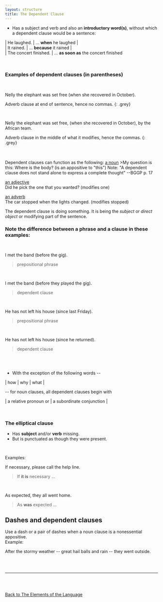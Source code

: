 ```yaml
---
layout: structure
title: The Dependent Clause
---
```


* Has a subject and verb and also an **introductory word(s)**, without which a dependent clause would be a sentence:  



| He laughed. | ... **when** he laughed |  
| It rained. | ... **because** it rained |  
| The concert finished. | ... **as soon as** the concert finished  

<br/>

### Examples of dependent clauses (in parentheses)  

<br/>

Nelly the elephant was set free (when she recovered in October).  

Adverb clause at end of sentence, hence no commas.
{: .grey}   

<br/>  



Nelly the elephant was set free, (when she recovered in October), by the African team.  

Adverb clause in the middle of what it modifies, hence the commas.
{: .grey} 

<br/>
<br/>  
Dependent clauses can function as the following:  
<ins>a noun</ins>  
>My question is this: Where is the body?  (is an appositive to "this")  
Note: "A dependent clause does not stand alone to express a complete thought" --BGGP p. 17

<ins> an adjective</ins>  
Did he pick the one that you wanted? (modifies one)    

<ins> an adverb</ins>  
The car stopped when the lights changed.  (modifies stopped)  

The dependent clause is doing something. It is being the *subject* or *direct object* or modifying part of the sentence.  

  

### Note the difference between a phrase and a clause in these examples:  

<br/>

I met the band (before the gig).
>prepositional phrase  


<br/>


I met the band (before they played the gig).  
>dependent clause


<br/>


He has not left his house (since last Friday).   
>prepositional phrase  


<br/>


He has not left his house (since he returned).  
>dependent clause  

<br/>
<br/>


* With the exception of the following words --    

| how | why | what | 
  
-- for noun clauses, all dependent clauses begin with   

| a relative pronoun or | a subordinate conjunction |

<br>
 
### The elliptical clause  
* Has **subject** and/or **verb** missing.  
* But is punctuated as though they were present.  
<br/>

Examples:

If necessary, please call the help line.
> If **it is** necessary ...  

<br/>  

As expected, they all went home.
> As **was** expected ...


## Dashes and dependent clauses  

Use a dash or a pair of dashes when a noun clause is a nonessential appositive.  
Example:  

After the stormy weather -- great hail balls and rain -- they went outside.  





<br/>
<br/>

---

<br/>
<br/>

[Back to The Elements of the Language]({{site.baseurl}}/structures/the-elements-of-the-language)
